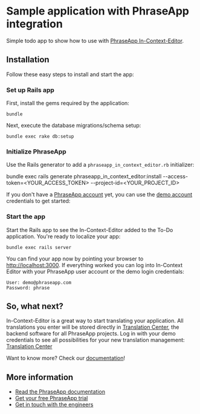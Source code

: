 # Sample application with PhraseApp integration

Simple todo app to show how to use with [PhraseApp In-Context-Editor](https://phraseapp.com).

## Installation

Follow these easy steps to install and start the app:

### Set up Rails app

First, install the gems required by the application:

    bundle

Next, execute the database migrations/schema setup:

	bundle exec rake db:setup


### Initialize PhraseApp

Use the Rails generator to add a `phraseapp_in_context_editor.rb` initializer:

  bundle exec rails generate phraseapp_in_context_editor:install --access-token=<YOUR_ACCESS_TOKEN> --project-id=<YOUR_PROJECT_ID>

If you don't have a [PhraseApp account](https://phraseapp.com/en/signup) yet, you can use the [demo account](https://phraseapp.com/demo) credentials to get started:

### Start the app

Start the Rails app to see the In-Context-Editor added to the To-Do application. You're ready to localize your app:

    bundle exec rails server

You can find your app now by pointing your browser to [http://localhost:3000](http://localhost:3000). If everything worked you can log into In-Context Editor with your PhraseApp user account or the demo login credentials:

	User: demo@phraseapp.com
	Password: phrase

## So, what next?

In-Context-Editor is a great way to start translating your application. All translations you enter will be stored directly in [Translation Center](https://phraseapp.com/en/account/login), the backend software for all PhraseApp projects. Log in with your demo credentials to see all possibilities for your new translation management: [Translation Center](https://phraseapp.com/en/account/login)

Want to know more? Check our [documentation](https://help.phraseapp.com/)!

## More information

* [Read the PhraseApp documentation](https://help.phraseapp.com/)
* [Get your free PhraseApp trial](https://phraseapp.com/signup)
* [Get in touch with the engineers](http://support.phraseapp.com/)
